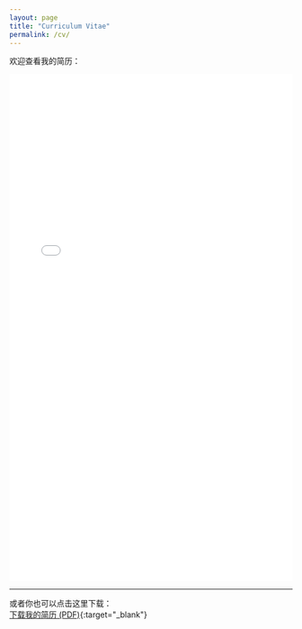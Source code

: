 ```yaml
---
layout: page
title: "Curriculum Vitae"
permalink: /cv/
---
```


欢迎查看我的简历：

<iframe src="/files/CV.pdf" width="100%" height="900px" style="border:none;"></iframe>

---

或者你也可以点击这里下载：  
[下载我的简历 (PDF)](/files/CV.pdf){:target="_blank"}
